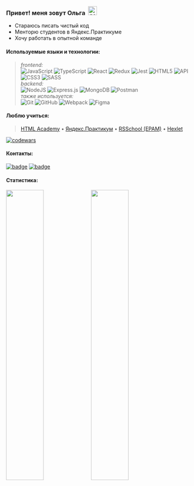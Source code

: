 ### Привет! меня зовут Ольга &nbsp;<a href="https://t.me/tr0lya" target="_blank" rel="nofollow"><img alt="Olga's Telegram" width="24px" src="https://cdn.jsdelivr.net/npm/simple-icons@v3/icons/telegram.svg" /></a>

- Стараюсь писать чистый код
- Менторю студентов в Яндекс.Практикуме
- Хочу работать в опытной команде

#### Используемые языки и технологии:
> *frontend:*  
![JavaScript](https://img.shields.io/badge/javascript-36465D.svg?style=for-the-badge&logo=javascript&logoColor=CCC)
![TypeScript](https://img.shields.io/badge/typescript-36465D.svg?style=for-the-badge&logo=typescript&logoColor=CCC)
![React](https://img.shields.io/badge/react-36465D.svg?style=for-the-badge&logo=react&logoColor=CCC)
![Redux](https://img.shields.io/badge/redux-36465D.svg?style=for-the-badge&logo=redux&logoColor=CCC)
![Jest](https://img.shields.io/badge/jest-36465D.svg?style=for-the-badge&logo=jest&logoColor=CCC)
![HTML5](https://img.shields.io/badge/html5-36465D.svg?style=for-the-badge&logo=html5&logoColor=CCC)
![API](https://img.shields.io/badge/-BEM%20-36465D?style=for-the-badge&logo=BEM&logoColor=CCC)
![CSS3](https://img.shields.io/badge/css3-36465D.svg?style=for-the-badge&logo=css3&logoColor=CCC)
![SASS](https://img.shields.io/badge/sass-36465D.svg?style=for-the-badge&logo=sass&logoColor=CCC)   
*backend:*  
![NodeJS](https://img.shields.io/badge/node.js-36465D?style=for-the-badge&logo=node.js&logoColor=CCC)
![Express.js](https://img.shields.io/badge/express.js-36465D.svg?style=for-the-badge&logo=express&logoColor=CCC)
![MongoDB](https://img.shields.io/badge/MongoDB-36465D.svg?style=for-the-badge&logo=mongodb&logoColor=CCC)
![Postman](https://img.shields.io/badge/Postman-36465D?style=for-the-badge&logo=postman&logoColor=CCC)  
*также используется:*  
![Git](https://img.shields.io/badge/git-36465D.svg?style=for-the-badge&logo=git&logoColor=CCC)
![GitHub](https://img.shields.io/badge/github-36465D.svg?style=for-the-badge&logo=github&logoColor=CCC)
![Webpack](https://img.shields.io/badge/webpack-36465D.svg?style=for-the-badge&logo=webpack&logoColor=CCC)
![Figma](https://img.shields.io/badge/figma-36465D.svg?style=for-the-badge&logo=figma&logoColor=CCC)  

#### Люблю учиться:
> [HTML Academy](https://htmlacademy.ru/profile/olala) &bullet;
[Яндекс.Практикум](https://disk.yandex.ru/i/wJ4JctJd6cCmiA) &bullet;
[RSSchool (EPAM)](https://app.rs.school/certificate/uaz94h5s) &bullet;
[Hexlet](https://ru.hexlet.io/u/trolya)  
<a href="https://www.codewars.com/users/olgalatkina">
  <img alt="codewars" src="https://www.codewars.com/users/olgalatkina/badges/small">
</a>

#### Контакты:  
[![badge](https://img.shields.io/badge/olga.latkina@gmail.com-Gmail-CCC)](mailto:olga.latkina@gmail.com) [![badge](https://img.shields.io/badge/@tr0lya-Telegram-CCC)](https://t.me/tr0lya)  

#### Статистика:
<p>
  <img src="https://github-readme-stats.vercel.app/api?username=olgalatkina&show_icons=true&theme=light" width=45%>
  <img src="https://github-readme-streak-stats.herokuapp.com?user=olgalatkina&theme=light&hide_border=true" width=45%>
</p>

<!--
**olgalatkina/olgalatkina** is a ✨ _special_ ✨ repository because its `README.md` (this file) appears on your GitHub profile.

#### Статистика:
(e.g. dark, radical, merko, gruvbox, tokyonight, onedark, cobalt, synthwave, highcontrast, dracula)

[![Telegram](https://img.shields.io/badge/-Telegram-141130?style=plastic&logo=Telegram)](https://t.me/tr0lya) 
[![Email](https://img.shields.io/badge/-Email-005FF9?style=plastic&logo=Mail.Ru)](mailto:olga.latkina@gmail.com) 
Here are some ideas to get you started:

- 🔭 I’m currently working on ...
- 🌱 I’m currently learning ...
- 👯 I’m looking to collaborate on ...
- 🤔 I’m looking for help with ...
- 💬 Ask me about ...
- 📫 How to reach me: ...
- 😄 Pronouns: ...
- ⚡ Fun fact: ...

> *frontend:*  
![JavaScript](https://img.shields.io/badge/javascript-%23323330.svg?style=for-the-badge&logo=javascript&logoColor=%23F7DF1E)
![TypeScript](https://img.shields.io/badge/typescript-%23007ACC.svg?style=for-the-badge&logo=typescript&logoColor=white)
![React](https://img.shields.io/badge/react-%2320232a.svg?style=for-the-badge&logo=react&logoColor=%2361DAFB)
![Redux](https://img.shields.io/badge/redux-764ABC.svg?style=for-the-badge&logo=redux&logoColor=white)
![Jest](https://img.shields.io/badge/jest-darkred.svg?style=for-the-badge&logo=jest&logoColor=white)
![HTML5](https://img.shields.io/badge/html5-%23E34F26.svg?style=for-the-badge&logo=html5&logoColor=white)
![API](https://img.shields.io/badge/-BEM%20-%2320238a?style=for-the-badge)
![CSS3](https://img.shields.io/badge/css3-%231572B6.svg?style=for-the-badge&logo=css3&logoColor=white)
![SASS](https://img.shields.io/badge/sass-hotpink.svg?style=for-the-badge&logo=sass&logoColor=white)   
*backend:*  
![NodeJS](https://img.shields.io/badge/node.js-6DA55F?style=for-the-badge&logo=node.js&logoColor=white)
![Express.js](https://img.shields.io/badge/express.js-%23404d59.svg?style=for-the-badge&logo=express&logoColor=%2361DAFB)
![MongoDB](https://img.shields.io/badge/MongoDB-%234ea94b.svg?style=for-the-badge&logo=mongodb&logoColor=white)
![Postman](https://img.shields.io/badge/Postman-FF6C37?style=for-the-badge&logo=postman&logoColor=white)  
*также используется:*  
![Git](https://img.shields.io/badge/git-%23F05033.svg?style=for-the-badge&logo=git&logoColor=white)
![GitHub](https://img.shields.io/badge/github-%23121011.svg?style=for-the-badge&logo=github&logoColor=white)
![Webpack](https://img.shields.io/badge/webpack-%238DD6F9.svg?style=for-the-badge&logo=webpack&logoColor=black)
![Figma](https://img.shields.io/badge/figma-purple.svg?style=for-the-badge&logo=figma&logoColor=white)  

<div>
  <div width=45%>
    <h4>Люблю учиться:</h4>
    <a href="https://htmlacademy.ru/profile/olala" target="_blank">HTML Academy</a>
      &bullet;
    <a href="https://disk.yandex.ru/i/wJ4JctJd6cCmiA" target="_blank">Яндекс.Практикум</a>
      &bullet;
    <a href="https://app.rs.school/certificate/uaz94h5s" target="_blank">RSSchool</a>
      &bullet;
    <a href="https://ru.hexlet.io/u/trolya" target="_blank">Hexlet</a>
    <p>
      <a href="https://www.codewars.com/users/olgalatkina">
        <img alt="codewars" src="https://www.codewars.com/users/olgalatkina/badges/small">
      </a>
    </p>
  </div>
  <div width=45%>
    <h4>Контакты: 
      <a href="mailto:olga.latkina@gmail.com">Gmail</a> 
      <a href="https://t.me/tr0lya" target="_blank">Telegram</a>
    </h4>
  </div>
</div>
-->
